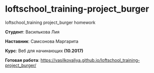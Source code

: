 # loftschool_training-project_burger
loftschool_training project_burger homework

**Студент**: Василькова Лия

**Наставник**: Самсонова Маргарита

**Курс**: Веб для начинающих **(10.2017)**

**Готовая работа**: https://vasilkovaliya.github.io/loftschool_training-project_burger/
